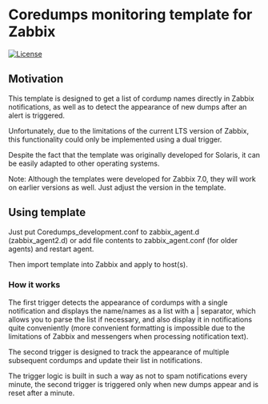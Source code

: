 # Coredumps monitoring template for Zabbix
[![License](https://img.shields.io/badge/License-MIT--Clause-blue.svg)](https://github.com/yvoinov/zabbix-template-coredumps/blob/main/LICENSE)
## Motivation

This template is designed to get a list of cordump names directly in Zabbix notifications, as well as to detect the appearance of new dumps after an alert is triggered.

Unfortunately, due to the limitations of the current LTS version of Zabbix, this functionality could only be implemented using a dual trigger.

Despite the fact that the template was originally developed for Solaris, it can be easily adapted to other operating systems.

Note: Although the templates were developed for Zabbix 7.0, they will work on earlier versions as well. Just adjust the version in the template.

## Using template

Just put Coredumps_development.conf to zabbix_agent.d (zabbix_agent2.d) or add file contents to zabbix_agent.conf (for older agents) and restart agent.

Then import template into Zabbix and apply to host(s).

### How it works

The first trigger detects the appearance of cordumps with a single notification and displays the name/names as a list with a | separator, which allows you to parse the list if necessary, and also display it in notifications quite conveniently (more convenient formatting is impossible due to the limitations of Zabbix and messengers when processing notification text).

The second trigger is designed to track the appearance of multiple subsequent cordumps and update their list in notifications.

The trigger logic is built in such a way as not to spam notifications every minute, the second trigger is triggered only when new dumps appear and is reset after a minute.
